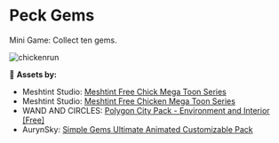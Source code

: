# Peck Gems
Mini Game: Collect ten gems.

![chickenrun](https://user-images.githubusercontent.com/57158200/165760777-acaa07e8-18a0-4d51-b62b-be5f8aed6874.PNG)


:space_invader: **Assets by:**
* Meshtint Studio: [Meshtint Free Chick Mega Toon Series](https://assetstore.unity.com/packages/3d/characters/animals/meshtint-free-chick-mega-toon-series-152777)
* Meshtint Studio: [Meshtint Free Chicken Mega Toon Series](https://assetstore.unity.com/packages/3d/characters/animals/meshtint-free-chicken-mega-toon-series-151842)
* WAND AND CIRCLES: [Polygon City Pack - Environment and Interior [Free]](https://assetstore.unity.com/packages/3d/polygon-city-pack-environment-and-interior-free-101685)
* AurynSky: [Simple Gems Ultimate Animated Customizable Pack](https://assetstore.unity.com/packages/3d/props/simple-gems-ultimate-animated-customizable-pack-73764)
